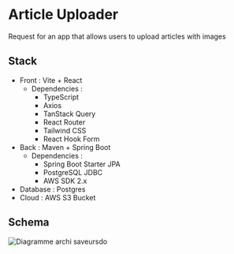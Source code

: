 # Article Uploader

Request for an app that allows users to upload articles with images

## Stack

- Front : Vite + React
  - Dependencies :
    - TypeScript
    - Axios
    - TanStack Query
    - React Router
    - Tailwind CSS
    - React Hook Form
- Back : Maven + Spring Boot
  - Dependencies :
    - Spring Boot Starter JPA
    - PostgreSQL JDBC
    - AWS SDK 2.x
- Database : Postgres
- Cloud : AWS S3 Bucket

## Schema

![Diagramme archi saveursdo](https://github.com/adammehdaoui/article-uploader/assets/90783059/9a5f36f3-cf1c-40b1-ba58-8efd10e7058a)
